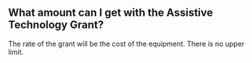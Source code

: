 ##  What amount can I get with the Assistive Technology Grant?

The rate of the grant will be the cost of the equipment. There is no upper
limit.
